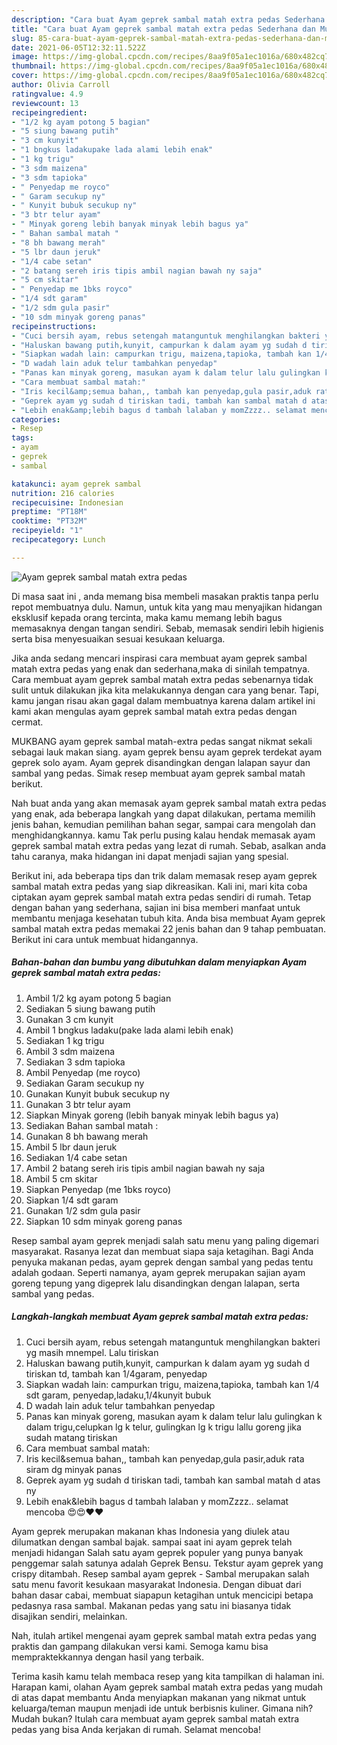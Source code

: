 ```yaml
---
description: "Cara buat Ayam geprek sambal matah extra pedas Sederhana dan Mudah Dibuat"
title: "Cara buat Ayam geprek sambal matah extra pedas Sederhana dan Mudah Dibuat"
slug: 85-cara-buat-ayam-geprek-sambal-matah-extra-pedas-sederhana-dan-mudah-dibuat
date: 2021-06-05T12:32:11.522Z
image: https://img-global.cpcdn.com/recipes/8aa9f05a1ec1016a/680x482cq70/ayam-geprek-sambal-matah-extra-pedas-foto-resep-utama.jpg
thumbnail: https://img-global.cpcdn.com/recipes/8aa9f05a1ec1016a/680x482cq70/ayam-geprek-sambal-matah-extra-pedas-foto-resep-utama.jpg
cover: https://img-global.cpcdn.com/recipes/8aa9f05a1ec1016a/680x482cq70/ayam-geprek-sambal-matah-extra-pedas-foto-resep-utama.jpg
author: Olivia Carroll
ratingvalue: 4.9
reviewcount: 13
recipeingredient:
- "1/2 kg ayam potong 5 bagian"
- "5 siung bawang putih"
- "3 cm kunyit"
- "1 bngkus ladakupake lada alami lebih enak"
- "1 kg trigu"
- "3 sdm maizena"
- "3 sdm tapioka"
- " Penyedap me royco"
- " Garam secukup ny"
- " Kunyit bubuk secukup ny"
- "3 btr telur ayam"
- " Minyak goreng lebih banyak minyak lebih bagus ya"
- " Bahan sambal matah "
- "8 bh bawang merah"
- "5 lbr daun jeruk"
- "1/4 cabe setan"
- "2 batang sereh iris tipis ambil nagian bawah ny saja"
- "5 cm skitar"
- " Penyedap me 1bks royco"
- "1/4 sdt garam"
- "1/2 sdm gula pasir"
- "10 sdm minyak goreng panas"
recipeinstructions:
- "Cuci bersih ayam, rebus setengah matanguntuk menghilangkan bakteri yg masih mnempel. Lalu tiriskan"
- "Haluskan bawang putih,kunyit, campurkan k dalam ayam yg sudah d tiriskan td, tambah kan 1/4garam, penyedap"
- "Siapkan wadah lain: campurkan trigu, maizena,tapioka, tambah kan 1/4 sdt garam, penyedap,ladaku,1/4kunyit bubuk"
- "D wadah lain aduk telur tambahkan penyedap"
- "Panas kan minyak goreng, masukan ayam k dalam telur lalu gulingkan k dalam trigu,celupkan lg k telur, gulingkan lg k trigu lallu goreng jika sudah matang tiriskan"
- "Cara membuat sambal matah:"
- "Iris kecil&amp;semua bahan,, tambah kan penyedap,gula pasir,aduk rata siram dg minyak panas"
- "Geprek ayam yg sudah d tiriskan tadi, tambah kan sambal matah d atas ny"
- "Lebih enak&amp;lebih bagus d tambah lalaban y momZzzz.. selamat mencoba 😍😍❤️❤️"
categories:
- Resep
tags:
- ayam
- geprek
- sambal

katakunci: ayam geprek sambal 
nutrition: 216 calories
recipecuisine: Indonesian
preptime: "PT18M"
cooktime: "PT32M"
recipeyield: "1"
recipecategory: Lunch

---
```



![Ayam geprek sambal matah extra pedas](https://img-global.cpcdn.com/recipes/8aa9f05a1ec1016a/680x482cq70/ayam-geprek-sambal-matah-extra-pedas-foto-resep-utama.jpg)

Di masa  saat ini , anda memang bisa membeli masakan praktis tanpa perlu repot membuatnya dulu. Namun, untuk kita yang mau menyajikan hidangan eksklusif kepada orang tercinta, maka kamu memang lebih bagus memasaknya dengan tangan sendiri. Sebab, memasak sendiri lebih higienis serta bisa menyesuaikan sesuai kesukaan keluarga.

Jika anda sedang mencari inspirasi cara membuat ayam geprek sambal matah extra pedas yang enak dan sederhana,maka di sinilah tempatnya. Cara membuat ayam geprek sambal matah extra pedas  sebenarnya tidak sulit untuk dilakukan jika kita melakukannya dengan cara yang benar. Tapi, kamu jangan risau akan gagal dalam membuatnya 
karena dalam artikel ini kami akan mengulas ayam geprek sambal matah extra pedas dengan cermat.  

MUKBANG ayam geprek sambal matah-extra pedas sangat nikmat sekali sebagai lauk makan siang. ayam geprek bensu ayam geprek terdekat ayam geprek solo ayam. Ayam geprek disandingkan dengan lalapan sayur dan sambal yang pedas. Simak resep membuat ayam geprek sambal matah berikut.

Nah buat anda yang akan memasak ayam geprek sambal matah extra pedas yang enak, ada beberapa langkah yang dapat dilakukan, pertama memilih jenis bahan, kemudian pemilihan bahan segar, sampai cara mengolah dan menghidangkannya. kamu Tak perlu pusing kalau hendak memasak ayam geprek sambal matah extra pedas yang lezat di rumah. Sebab, asalkan anda  tahu caranya, maka hidangan ini dapat menjadi sajian yang spesial.

Berikut ini, ada beberapa tips dan trik dalam memasak resep ayam geprek sambal matah extra pedas yang siap dikreasikan. Kali ini, mari kita coba ciptakan ayam geprek sambal matah extra pedas sendiri di rumah. Tetap dengan bahan yang sederhana, sajian ini bisa memberi manfaat untuk membantu menjaga kesehatan tubuh kita. Anda bisa membuat Ayam geprek sambal matah extra pedas memakai 22 jenis bahan dan 9 tahap pembuatan. Berikut ini cara untuk membuat hidangannya.

<!--inarticleads1-->

##### Bahan-bahan dan bumbu yang dibutuhkan dalam menyiapkan Ayam geprek sambal matah extra pedas:

1. Ambil 1/2 kg ayam potong 5 bagian
1. Sediakan 5 siung bawang putih
1. Gunakan 3 cm kunyit
1. Ambil 1 bngkus ladaku(pake lada alami lebih enak)
1. Sediakan 1 kg trigu
1. Ambil 3 sdm maizena
1. Sediakan 3 sdm tapioka
1. Ambil  Penyedap (me royco)
1. Sediakan  Garam secukup ny
1. Gunakan  Kunyit bubuk secukup ny
1. Gunakan 3 btr telur ayam
1. Siapkan  Minyak goreng (lebih banyak minyak lebih bagus ya)
1. Sediakan  Bahan sambal matah :
1. Gunakan 8 bh bawang merah
1. Ambil 5 lbr daun jeruk
1. Sediakan 1/4 cabe setan
1. Ambil 2 batang sereh iris tipis ambil nagian bawah ny saja
1. Ambil 5 cm skitar
1. Siapkan  Penyedap (me 1bks royco)
1. Siapkan 1/4 sdt garam
1. Gunakan 1/2 sdm gula pasir
1. Siapkan 10 sdm minyak goreng panas


Resep sambal ayam geprek menjadi salah satu menu yang paling digemari masyarakat. Rasanya lezat dan membuat siapa saja ketagihan. Bagi Anda penyuka makanan pedas, ayam geprek dengan sambal yang pedas tentu adalah godaan. Seperti namanya, ayam geprek merupakan sajian ayam goreng tepung yang digeprek lalu disandingkan dengan lalapan, serta sambal yang pedas. 

<!--inarticleads2-->

##### Langkah-langkah membuat Ayam geprek sambal matah extra pedas:

1. Cuci bersih ayam, rebus setengah matanguntuk menghilangkan bakteri yg masih mnempel. Lalu tiriskan
1. Haluskan bawang putih,kunyit, campurkan k dalam ayam yg sudah d tiriskan td, tambah kan 1/4garam, penyedap
1. Siapkan wadah lain: campurkan trigu, maizena,tapioka, tambah kan 1/4 sdt garam, penyedap,ladaku,1/4kunyit bubuk
1. D wadah lain aduk telur tambahkan penyedap
1. Panas kan minyak goreng, masukan ayam k dalam telur lalu gulingkan k dalam trigu,celupkan lg k telur, gulingkan lg k trigu lallu goreng jika sudah matang tiriskan
1. Cara membuat sambal matah:
1. Iris kecil&amp;semua bahan,, tambah kan penyedap,gula pasir,aduk rata siram dg minyak panas
1. Geprek ayam yg sudah d tiriskan tadi, tambah kan sambal matah d atas ny
1. Lebih enak&amp;lebih bagus d tambah lalaban y momZzzz.. selamat mencoba 😍😍❤️❤️


Ayam geprek merupakan makanan khas Indonesia yang diulek atau dilumatkan dengan sambal bajak. sampai saat ini ayam geprek telah menjadi hidangan Salah satu ayam geprek populer yang punya banyak penggemar salah satunya adalah Geprek Bensu. Tekstur ayam geprek yang crispy ditambah. Resep sambal ayam geprek - Sambal merupakan salah satu menu favorit kesukaan masyarakat Indonesia. Dengan dibuat dari bahan dasar cabai, membuat siapapun ketagihan untuk mencicipi betapa pedasnya rasa sambal. Makanan pedas yang satu ini biasanya tidak disajikan sendiri, melainkan. 

Nah, itulah artikel mengenai  ayam geprek sambal matah extra pedas  yang praktis dan gampang dilakukan versi kami. Semoga kamu bisa mempraktekkannya dengan hasil yang terbaik. 

Terima kasih kamu telah membaca resep yang kita tampilkan di halaman ini. Harapan kami, olahan  Ayam geprek sambal matah extra pedas yang mudah di atas dapat membantu Anda menyiapkan makanan yang nikmat untuk keluarga/teman maupun menjadi ide untuk berbisnis kuliner. Gimana nih? Mudah bukan? Itulah cara membuat ayam geprek sambal matah extra pedas yang bisa Anda kerjakan di rumah. Selamat mencoba!

